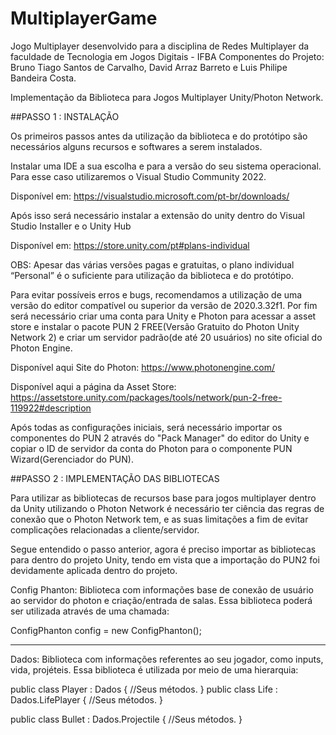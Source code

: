 # MultiplayerGame
Jogo Multiplayer desenvolvido para a disciplina de Redes Multiplayer da faculdade de Tecnologia em Jogos Digitais - IFBA
Componentes do Projeto: Bruno Tiago Santos de Carvalho, David Arraz Barreto e Luis Philipe Bandeira Costa.


Implementação da Biblioteca para Jogos Multiplayer Unity/Photon Network.




##PASSO 1 : INSTALAÇÃO


Os primeiros passos antes da utilização da biblioteca e do protótipo são necessários alguns recursos e softwares a serem instalados.


Instalar uma IDE a sua escolha e para a versão do seu sistema operacional. Para esse caso utilizaremos o Visual Studio Community 2022.


Disponível em: https://visualstudio.microsoft.com/pt-br/downloads/


Após isso será necessário instalar a extensão do unity dentro do Visual Studio Installer e o Unity Hub 


Disponível em: https://store.unity.com/pt#plans-individual


OBS: Apesar das várias versões pagas e gratuitas, o plano individual “Personal” é o suficiente para utilização da biblioteca e do protótipo.


Para evitar possíveis erros e bugs, recomendamos a utilização de uma versão do editor compatível ou superior da versão de 2020.3.32f1.
Por fim será necessário criar uma conta para Unity e Photon para acessar a asset store e instalar o pacote PUN 2 FREE(Versão Gratuito do Photon Unity Network 2) e criar um servidor padrão(de até 20 usuários) no site oficial do Photon Engine. 


Disponível aqui Site do Photon: 
https://www.photonengine.com/


Disponível aqui a página da Asset Store: https://assetstore.unity.com/packages/tools/network/pun-2-free-119922#description


Após todas as configurações iniciais, será necessário importar os componentes do PUN 2 através do "Pack Manager" do editor do Unity e copiar o ID de servidor da conta do Photon para  o componente PUN Wizard(Gerenciador do PUN). 



##PASSO 2 : IMPLEMENTAÇÃO DAS BIBLIOTECAS


Para utilizar as bibliotecas de recursos base para jogos multiplayer dentro da Unity utilizando o Photon Network é necessário ter ciência das regras de conexão que o Photon Network tem, e as suas limitações a fim de evitar complicações relacionadas a cliente/servidor.


Segue entendido o passo anterior, agora é preciso importar as bibliotecas para dentro do projeto Unity, tendo em vista que a importação do PUN2 foi devidamente aplicada dentro do projeto.


Config Phanton: Biblioteca com informações base de conexão de usuário ao servidor do photon e criação/entrada de salas.
Essa biblioteca poderá ser utilizada através de uma chamada:


ConfigPhanton config = new ConfigPhanton();
________________




Dados: Biblioteca com informações referentes ao seu jogador, como inputs, vida, projéteis.
Essa biblioteca é utilizada por meio de uma hierarquia:


public class Player : Dados 
{
//Seus métodos.
}
public class Life : Dados.LifePlayer
{
//Seus métodos.
}


public class Bullet : Dados.Projectile
{
//Seus métodos.
}
